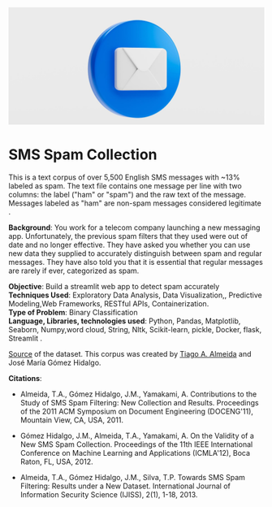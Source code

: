 ![wepik-export-2023110200462732x8](wepik-export-2023110200462732x8.png)

# SMS Spam Collection
This is a text corpus of over 5,500 English SMS messages with ~13% labeled as spam. The text file contains one message per line with two columns: the label ("ham" or "spam") and the raw text of the message. Messages labeled as "ham" are non-spam messages considered legitimate . 

**Background**: You work for a telecom company launching a new messaging app. Unfortunately, the previous spam filters that they used were out of date and no longer effective. They have asked you whether you can use new data they supplied to accurately distinguish between spam and regular messages. They have also told you that it is essential that regular messages are rarely if ever, categorized as spam. <br>

**Objective**:  Build a streamlit web app to  detect spam accurately <br>
**Techniques Used**: Exploratory Data Analysis, Data Visualization,, Predictive Modeling,Web Frameworks, RESTful APIs, Containerization. <br>
**Type of Problem**: Binary Classification <br>
**Language, Libraries, technologies used**: Python, Pandas, Matplotlib, Seaborn, Numpy,word cloud, String, Nltk, Scikit-learn, pickle, Docker, flask, Streamlit .<br>


[Source](https://www.dt.fee.unicamp.br/~tiago/smsspamcollection/) of the dataset. This corpus was created by  [Tiago A. Almeida](https://www.servidores.ufscar.br/talmeida/) and José María Gómez Hidalgo.

**Citations**: 

- Almeida, T.A., Gómez Hidalgo, J.M., Yamakami, A. Contributions to the Study of SMS Spam Filtering: New Collection and Results.  Proceedings of the 2011 ACM Symposium on Document Engineering (DOCENG'11), Mountain View, CA, USA, 2011. 

- Gómez Hidalgo, J.M., Almeida, T.A., Yamakami, A. On the Validity of a New SMS Spam Collection.  Proceedings of the 11th IEEE International Conference on Machine Learning and Applications (ICMLA'12), Boca Raton, FL, USA, 2012. 

- Almeida, T.A., Gómez Hidalgo, J.M., Silva, T.P.  Towards SMS Spam Filtering: Results under a New Dataset.   International Journal of Information Security Science (IJISS), 2(1), 1-18, 2013. 
